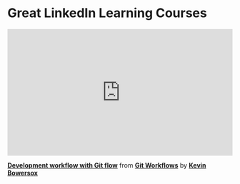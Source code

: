 <h1>Great LinkedIn Learning Courses</h1>

<div style="position:relative;height:0;padding-bottom:56.25%"><iframe width="640" height="360" src="https://www.linkedin.com/learning/embed/git-workflows/development-workflow-with-git-flow?autoplay=false&claim=AQGQiryRrnN1UQAAAZjsDPd-w__L-sXYlp5O0eSnmUzZuoySUCYn77R2e-aWsQL_p1IL3GNLXbpW5bVBJZz1NGqL373_UIDeVg_itCKPKPZgC0o-2sC6_XKPxtEKMnqJ7K-5zKEff6MEhsn2no6-5EAhQZh4T26rP18-DiAiTZXbtKlohvng1Iwj1SXngBqNAUBRxsLj5R4_IZAQiAtNOSy9UXHUrWKYNYoRwOtGrW1zlAN-A_-yEgJTPhbeXMdNsWJz-HIWhTF0zatnVMMT8DnBrQ7GOocQG6NAJYBL6Z3eVdSP-smK46jfSvAdPAP-VRdpbrHJ5EYVX86ZlzMDXR6asKNrMc2THyUZ9xWvG2xVkotkIkboybRluBxC19hnupjJ77ZAhxAK_pbHjm53p0zz0m0x_YTMU9va7OPCQKPt0FFYCfrq0oRVRDX4pS1sC6AzcRaxWA7MSpi55sKPFqQYhfH7CgOcwrl8v_QWyvX3g5A6dFucxURkhfGtgPGCuK2f4JMbWkoBOCx6gNsqGeRWhSbKAQcYCVKLXMvJPCWFPQ8l4wrfI6a1WxD5CnGnLW76SUK6xRse1NWnpqJCzA0cAO59LZHyErSyz29AtNAG9gP28Ztu9XtWE_D5IH8jB73U3u-cG3JhohOsVb9UoDrhDrlH9ETso5lD8UBRDiZfZsX4jpxmfQu3qetSEBqFIlLA9Ns3jYU1vBhEiF4NW6Kj6g4XWy5DqpLtNEqVwAI0HWhChxU_BZC_gu-HA-djQEBncQI29uIAvuW2fI1DRXeqaZ4cIHQpb2YUU0sG2qTURmY4VbsiAUELB4xVXcae-rCs5olhYpqYC0eNQFlHHkmoG69CX_Y05c6GSTeYTN3ekuuRTCAZixj9mEfISPWLZB--BQAY1yKmobBcpsaQhCU25HZn-2Y4CXmX22OlmHbShaaxojYNlgBBmPcF-sKsuJbHD-ew2RSAM82rXizVbZu3FPzCyjKlecrijMNcbG8q6ZWcPJXlIax-e6CSOXmSoIiJUflaLeQAOEb9jyJ40K4LVfdokJsnQ1Q8QHvUwPCb0zLIWsVwC2jLQAN736sHIEv7JSUgUtQnXqPAmB6lFUXB3liBtx2xVdmqzNTEHOE9s33sM2-dr_FBWj6QbXKTd6UEyt1xwLsIb6QF6jL6SbuKbweupothA-06TI9RKU8pYOHvd_zNgCA_34z3Lt0EkOypWTJoCoutau8JncjGVYxnIvBgcR5ZSQ" mozallowfullscreen="true" webkitallowfullscreen="true" allowfullscreen="true" frameborder="0" style="position:absolute;width:100%;height:100%;left:0"></iframe></div><p><strong><a href="https://www.linkedin.com/learning/git-workflows/development-workflow-with-git-flow?trk=embed_lil">Development workflow with Git flow</a></strong> from <strong><a href="https://www.linkedin.com/learning/git-workflows?trk=embed_lil">Git Workflows</a></strong> by <strong><a href="https://www.linkedin.com/learning/instructors/kevin-bowersox?trk=embed_lil">Kevin Bowersox</a></strong></p>
